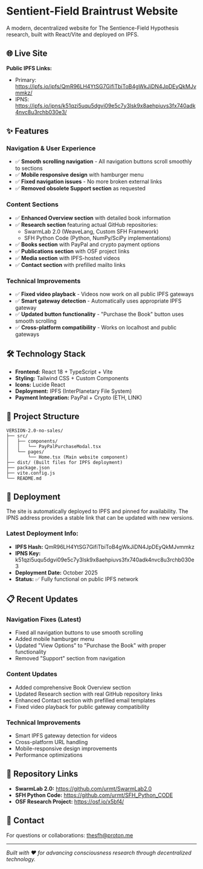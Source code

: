 # Sentient-Field Braintrust Website

A modern, decentralized website for The Sentience-Field Hypothesis research, built with React/Vite and deployed on IPFS.

## 🌐 Live Site

**Public IPFS Links:**
- Primary: https://ipfs.io/ipfs/QmR96LH4YtSG7GifiTbiToB4gWkJiDN4JpDEyQkMJvmmkz/
- IPNS: https://ipfs.io/ipns/k51qzi5uqu5dgvi09e5c7y3lsk9x8aehpiuvs3fx740adk4nvc8u3rchb030e3/

## ✨ Features

### Navigation & User Experience
- ✅ **Smooth scrolling navigation** - All navigation buttons scroll smoothly to sections
- ✅ **Mobile responsive design** with hamburger menu
- ✅ **Fixed navigation issues** - No more broken external links
- ✅ **Removed obsolete Support section** as requested

### Content Sections
- ✅ **Enhanced Overview section** with detailed book information
- ✅ **Research section** featuring actual GitHub repositories:
  - SwarmLab 2.0 (WeaveLang, Custom SFH Framework)
  - SFH Python Code (Python, NumPy/SciPy implementations)
- ✅ **Books section** with PayPal and crypto payment options
- ✅ **Publications section** with OSF project links
- ✅ **Media section** with IPFS-hosted videos
- ✅ **Contact section** with prefilled mailto links

### Technical Improvements
- ✅ **Fixed video playback** - Videos now work on all public IPFS gateways
- ✅ **Smart gateway detection** - Automatically uses appropriate IPFS gateway
- ✅ **Updated button functionality** - "Purchase the Book" button uses smooth scrolling
- ✅ **Cross-platform compatibility** - Works on localhost and public gateways

## 🛠️ Technology Stack

- **Frontend:** React 18 + TypeScript + Vite
- **Styling:** Tailwind CSS + Custom Components
- **Icons:** Lucide React
- **Deployment:** IPFS (InterPlanetary File System)
- **Payment Integration:** PayPal + Crypto (ETH, LINK)

## 📂 Project Structure

```
VERSION-2.0-no-sales/
├── src/
│   ├── components/
│   │   └── PayPalPurchaseModal.tsx
│   └── pages/
│       └── Home.tsx (Main website component)
├── dist/ (Built files for IPFS deployment)
├── package.json
├── vite.config.js
└── README.md
```

## 🚀 Deployment

The site is automatically deployed to IPFS and pinned for availability. The IPNS address provides a stable link that can be updated with new versions.

### Latest Deployment Info:
- **IPFS Hash:** QmR96LH4YtSG7GifiTbiToB4gWkJiDN4JpDEyQkMJvmmkz
- **IPNS Key:** k51qzi5uqu5dgvi09e5c7y3lsk9x8aehpiuvs3fx740adk4nvc8u3rchb030e3
- **Deployment Date:** October 2025
- **Status:** ✅ Fully functional on public IPFS network

## 📋 Recent Updates

### Navigation Fixes (Latest)
- Fixed all navigation buttons to use smooth scrolling
- Added mobile hamburger menu
- Updated "View Options" to "Purchase the Book" with proper functionality
- Removed "Support" section from navigation

### Content Updates
- Added comprehensive Book Overview section
- Updated Research section with real GitHub repository links
- Enhanced Contact section with prefilled email templates
- Fixed video playback for public gateway compatibility

### Technical Improvements
- Smart IPFS gateway detection for videos
- Cross-platform URL handling
- Mobile-responsive design improvements
- Performance optimizations

## 🔗 Repository Links

- **SwarmLab 2.0:** https://github.com/urmt/SwarmLab2.0
- **SFH Python Code:** https://github.com/urmt/SFH_Python_CODE
- **OSF Research Project:** https://osf.io/x5bf4/

## 📧 Contact

For questions or collaborations: thesfh@proton.me

---

*Built with ❤️ for advancing consciousness research through decentralized technology.*